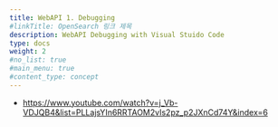 ```yaml
---
title: WebAPI 1. Debugging
#linkTitle: OpenSearch 링크 제목
description: WebAPI Debugging with Visual Stuido Code
type: docs
weight: 2
#no_list: true
#main_menu: true
#content_type: concept
---
```


- https://www.youtube.com/watch?v=j_Vb-VDJQB4&list=PLLajsYIn6RRTAOM2vIs2pz_p2JXnCd74Y&index=6